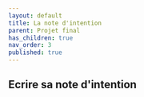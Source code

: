 ```yaml
---
layout: default
title: La note d'intention
parent: Projet final
has_children: true
nav_order: 3
published: true
---
```

## Ecrire sa note d'intention
